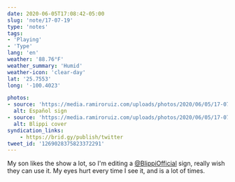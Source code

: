 ```yaml
---
date: 2020-06-05T17:08:42-05:00
slug: 'note/17-07-19'
type: 'notes'
tags:
- 'Playing'
- 'Type'
lang: 'en'
weather: '88.76°F'
weather_summary: 'Humid'
weather-icon: 'clear-day'
lat: '25.7553'
long: '-100.4023'

photos:
- source: 'https://media.ramiroruiz.com/uploads/photos/2020/06/05/17-07-19/español-sign.png'
  alt: Español sign
- source: 'https://media.ramiroruiz.com/uploads/photos/2020/06/05/17-07-19/blippi-cover.jpeg'
  alt: Blippi cover
syndication_links:
    - https://brid.gy/publish/twitter
tweet_id: '1269028375823372291'
---
```

My son likes the show a lot, so I'm editing a [@BlippiOfficial](https://twitter.com/@BlippiOfficial) sign, really wish they can use it. My eyes hurt every time I see it, and is a lot of times.   